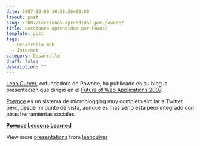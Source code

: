 ```yaml
---
date: 2007-10-09 10:38:56+00:00
layout: post
slug: /2007/lecciones-aprendidas-por-pownce/
title: Lecciones aprendidas por Pownce
template: post
tags:
  - Desarrollo Web
  - Internet
category: Desarrollo
draft: false
description: ""
---
```


[Leah Curver](http://www.leahculver.com), cofundadora de Pownce, ha publicado en su blog la presentación que dirigió en el [Future of Web Applications 2007](http://www.futureofwebapps.com/).

[Pownce](http://pownce.com) es un sistema de microblogging muy completo similar a Twitter pero, desde mi punto de vista, aunque es más serio está peor integrado con otras herramientas sociales.


**[Pownce Lessons Learned](http://www.slideshare.net/leahculver/pownce-lessons-learned)** 


View more [presentations](http://www.slideshare.net/) from [leahculver](http://www.slideshare.net/leahculver)



